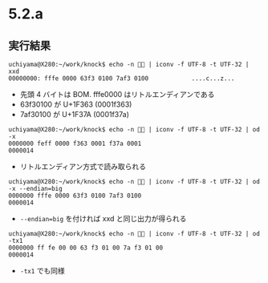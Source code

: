 # 5.2.a

## 実行結果

```
uchiyama@X280:~/work/knock$ echo -n 🍣🍺 | iconv -f UTF-8 -t UTF-32 | xxd
00000000: fffe 0000 63f3 0100 7af3 0100            ....c...z...
```

- 先頭 4 バイトは BOM. fffe0000 はリトルエンディアンである
- 63f30100 が U+1F363 (0001f363)
- 7af30100 が U+1F37A (0001f37a)

```
uchiyama@X280:~/work/knock$ echo -n 🍣🍺 | iconv -f UTF-8 -t UTF-32 | od -x
0000000 feff 0000 f363 0001 f37a 0001
0000014
```

- リトルエンディアン方式で読み取られる

```
uchiyama@X280:~/work/knock$ echo -n 🍣🍺 | iconv -f UTF-8 -t UTF-32 | od -x --endian=big
0000000 fffe 0000 63f3 0100 7af3 0100
0000014
```

- `--endian=big` を付ければ xxd と同じ出力が得られる

```
uchiyama@X280:~/work/knock$ echo -n 🍣🍺 | iconv -f UTF-8 -t UTF-32 | od -tx1
0000000 ff fe 00 00 63 f3 01 00 7a f3 01 00
0000014
```

- `-tx1` でも同様

